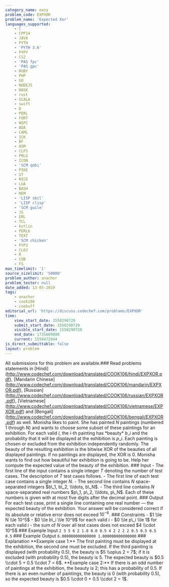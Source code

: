 ```yaml
---
category_name: easy
problem_code: EXPXOR
problem_name: 'Expected Xor'
languages_supported:
    - C
    - CPP14
    - JAVA
    - PYTH
    - 'PYTH 3.6'
    - PYPY
    - CS2
    - 'PAS fpc'
    - 'PAS gpc'
    - RUBY
    - PHP
    - GO
    - NODEJS
    - HASK
    - rust
    - SCALA
    - swift
    - D
    - PERL
    - FORT
    - WSPC
    - ADA
    - CAML
    - ICK
    - BF
    - ASM
    - CLPS
    - PRLG
    - ICON
    - 'SCM qobi'
    - PIKE
    - ST
    - NICE
    - LUA
    - BASH
    - NEM
    - 'LISP sbcl'
    - 'LISP clisp'
    - 'SCM guile'
    - JS
    - ERL
    - TCL
    - kotlin
    - PERL6
    - TEXT
    - 'SCM chicken'
    - PYP3
    - CLOJ
    - R
    - COB
    - FS
max_timelimit: '1'
source_sizelimit: '50000'
problem_author: anachor
problem_tester: null
date_added: 13-05-2019
tags:
    - anachor
    - cook106
    - cookoff
editorial_url: 'https://discuss.codechef.com/problems/EXPXOR'
time:
    view_start_date: 1558290720
    submit_start_date: 1558290720
    visible_start_date: 1558290720
    end_date: 1735669800
    current: 1559472944
is_direct_submittable: false
layout: problem
---
```

All submissions for this problem are available.\### Read problems statements in \[Hindi\](http://www.codechef.com/download/translated/COOK106/hindi/EXPXOR.pdf), \[Mandarin Chinese\](http://www.codechef.com/download/translated/COOK106/mandarin/EXPXOR.pdf), \[Russian\](http://www.codechef.com/download/translated/COOK106/russian/EXPXOR.pdf), \[Vietnamese\](http://www.codechef.com/download/translated/COOK106/vietnamese/EXPXOR.pdf) and \[Bengali\](http://www.codechef.com/download/translated/COOK106/bengali/EXPXOR.pdf) as well. Monisha likes to paint. She has painted $N$ paintings (numbered $1$ through $N$) and wants to choose some subset of these paintings for an exhibition. For each valid $i$, the $i$-th painting has \*beauty\* $b\_i$ and the probability that it will be displayed at the exhibition is $p\_i$. Each painting is chosen or excluded from the exhibition independently randomly. The beauty of the resulting exhibition is the bitwise XOR of the beauties of all displayed paintings. If no paintings are displayed, the XOR is $0$. Monisha wants to find out how beautiful her exhibition is going to be. Help her compute the expected value of the beauty of the exhibition. ### Input - The first line of the input contains a single integer $T$ denoting the number of test cases. The description of $T$ test cases follows. - The first line of each test case contains a single integer $N$. - The second line contains $N$ space-separated integers $b\_1, b\_2, \\ldots, b\_N$. - The third line contains $N$ space-separated real numbers $p\_1, p\_2, \\ldots, p\_N$. Each of these numbers is given with at most five digits after the decimal point. ### Output For each test case, print a single line containing one real number — the expected beauty of the exhibition. Your answer will be considered correct if its absolute or relative error does not exceed $10^{-6}$. ### Constraints - $1 \\le N \\le 10^5$ - $0 \\le b\_i \\le 10^9$ for each valid $i$ - $0 \\le p\_i \\le 1$ for each valid $i$ - the sum of $N$ over all test cases does not exceed $4 \\cdot 10^5$ ### Example Input ``` 2 3 5 6 2 1.0 0.0 0.5 4 2 2 2 2 0.5 0.5 0.5 0.5 ``` ### Example Output ``` 6.000000000000000 1.000000000000000 ``` ### Explanation \*\*Example case 1:\*\* The first painting must be displayed at the exhibition, the second one must be excluded. If the third painting is displayed (with probability $0.5$), the beauty is $5 \\oplus 2 = 7$; if it is excluded (with probability $0.5$), the beauty is $5$. The expected beauty is $0.5 \\cdot 5 + 0.5 \\cdot 7 = 6$. \*\*Example case 2:\*\* If there is an odd number of paintings at the exhibition, the beauty is $2$; this has a probability of $0.5$. If there is an even number of paintings, the beauty is $0$ (with probability $0.5$), so the expected beauty is $0.5 \\cdot 0 + 0.5 \\cdot 2 = 1$.
